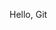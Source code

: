 Hello, Git
<!--
## mvn spring-boot:run

## mvn clean spring-boot:run

## http://localhost:8080/health

## http://localhost:8080/swagger-ui/index.html

## mvn clean => Apaga o diretório target/ => Libera espaço

## mvn clean package => Faz ambos (limpa e recompila) => Mantém o uso de espaço “limpo” e controlado

-->